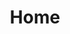 ---
layout: default
title: Home
nav_order: 1
description: "A set of tutorials covering basic OpenGL creation through to more advanced topics such as shadow maps, deferred rendering, volume lighting and tessellation."
permalink: /
---